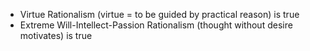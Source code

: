 - Virtue Rationalism (virtue = to be guided by practical reason) is true
- Extreme Will-Intellect-Passion Rationalism (thought without desire motivates) is true